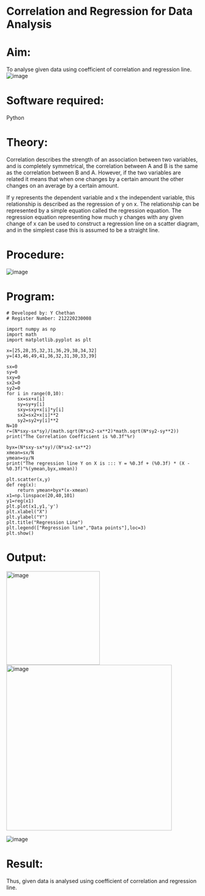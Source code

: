 # Correlation and Regression for Data Analysis
# Aim: 

To analyse given data using coefficient of correlation and regression line.
![image](https://user-images.githubusercontent.com/104613195/168224136-d6b64e64-7d3d-4775-9337-c8f96fe41f2d.png)


# Software required:  

Python

# Theory:

Correlation describes the strength of an association between two variables, and is completely symmetrical, the correlation between A and B is the same as the correlation between B and A. However, if the two variables are related it means that when one changes by a certain amount the other changes on an average by a certain amount.  

If y represents the dependent variable and x the independent variable, this relationship is described as the regression of y on x. The relationship can be represented by a simple equation called the regression equation. The regression equation representing how much y changes with any given change of x can be used to construct a regression line on a scatter diagram, and in the simplest case this is assumed to be a straight line.

# Procedure:

![image](https://user-images.githubusercontent.com/104613195/168225866-ac8f6610-bdc3-4ac2-a24e-2b24ba08e189.png)

# Program:
```
# Developed by: Y Chethan
# Register Number: 212220230008

import numpy as np
import math
import matplotlib.pyplot as plt

x=[25,28,35,32,31,36,29,38,34,32]
y=[43,46,49,41,36,32,31,30,33,39]

sx=0
sy=0
sxy=0
sx2=0
sy2=0
for i in range(0,10):
    sx=sx+x[i]
    sy=sy+y[i]    
    sxy=sxy+x[i]*y[i]
    sx2=sx2+x[i]**2
    sy2=sy2+y[i]**2
N=10
r=(N*sxy-sx*sy)/(math.sqrt(N*sx2-sx**2)*math.sqrt(N*sy2-sy**2))
print("The Correlation Coefficient is %0.3f"%r)

byx=(N*sxy-sx*sy)/(N*sx2-sx**2)
xmean=sx/N
ymean=sy/N
print("The regression line Y on X is ::: Y = %0.3f + (%0.3f) * (X - %0.3f)"%(ymean,byx,xmean))

plt.scatter(x,y)
def reg(x):
    return ymean+byx*(x-xmean)
x1=np.linspace(20,40,101)
y1=reg(x1)
plt.plot(x1,y1,'y')
plt.xlabel("X")
plt.ylabel("Y")
plt.title("Regression Line")
plt.legend(["Regression line","Data points"],loc=3)
plt.show()
```
# Output:

<img width="244" alt="image" src="https://user-images.githubusercontent.com/75234991/170812582-71cde67c-2a25-47d1-98ef-9cba3b9108b7.png">

<img width="432" alt="image" src="https://user-images.githubusercontent.com/75234991/170812588-41823daf-eb1e-430c-a810-9d3841d2ddc2.png">

![image](https://user-images.githubusercontent.com/75234991/170812591-c3d847e4-2c85-4ccb-b805-04036c564bd3.png)

# Result:
Thus, given data is analysed using coefficient of correlation and regression line.
